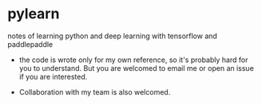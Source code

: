 pylearn
=======

notes of learning python and deep learning with tensorflow and paddlepaddle

* the code is wrote only for my own reference, so it's probably hard for you to understand. But you are welcomed to email me or open an issue if you are interested. 

* Collaboration with my team is also welcomed. 
 
